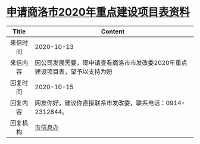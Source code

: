 # <a href="http://www.shangluo.gov.cn/zmhd/ldxxxx.jsp?urltype=leadermail.LeaderMailContentUrl&wbtreeid=1112&leadermailid=6522">申请商洛市2020年重点建设项目表资料</a>
|Title|Content|
|:---:|---|
|来信时间|2020-10-13|
|来信内容|因公司发展需要，现申请查看商洛市市发改委2020年重点建设项目表，望予以支持为盼|
|回复时间|2020-10-15|
|回复内容|网友你好，建议你直接联系市发改委，联系电话：0914-2312844。|
|回复机构|<a href="../../categories/agencies/市信息办.md">市信息办</a>|
